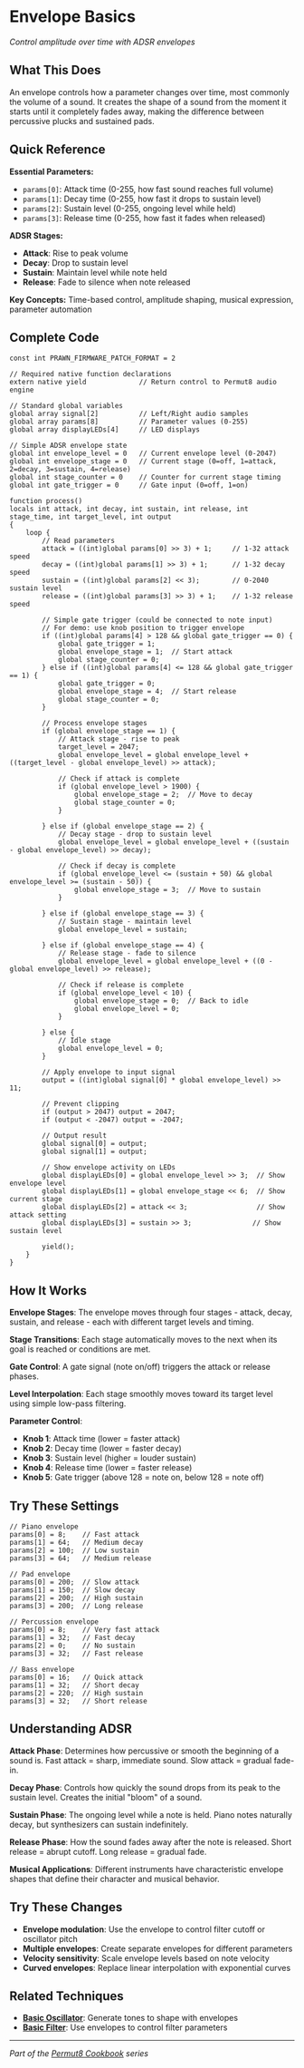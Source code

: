 # Envelope Basics

*Control amplitude over time with ADSR envelopes*

## What This Does

An envelope controls how a parameter changes over time, most commonly the volume of a sound. It creates the shape of a sound from the moment it starts until it completely fades away, making the difference between percussive plucks and sustained pads.

## Quick Reference

**Essential Parameters:**
- `params[0]`: Attack time (0-255, how fast sound reaches full volume)
- `params[1]`: Decay time (0-255, how fast it drops to sustain level)
- `params[2]`: Sustain level (0-255, ongoing level while held)
- `params[3]`: Release time (0-255, how fast it fades when released)

**ADSR Stages:**
- **Attack**: Rise to peak volume
- **Decay**: Drop to sustain level
- **Sustain**: Maintain level while note held
- **Release**: Fade to silence when note released

**Key Concepts:** Time-based control, amplitude shaping, musical expression, parameter automation

## Complete Code

```impala
const int PRAWN_FIRMWARE_PATCH_FORMAT = 2

// Required native function declarations
extern native yield             // Return control to Permut8 audio engine

// Standard global variables
global array signal[2]          // Left/Right audio samples
global array params[8]          // Parameter values (0-255)
global array displayLEDs[4]     // LED displays

// Simple ADSR envelope state
global int envelope_level = 0   // Current envelope level (0-2047)
global int envelope_stage = 0   // Current stage (0=off, 1=attack, 2=decay, 3=sustain, 4=release)
global int stage_counter = 0    // Counter for current stage timing
global int gate_trigger = 0     // Gate input (0=off, 1=on)

function process()
locals int attack, int decay, int sustain, int release, int stage_time, int target_level, int output
{
    loop {
        // Read parameters
        attack = ((int)global params[0] >> 3) + 1;     // 1-32 attack speed
        decay = ((int)global params[1] >> 3) + 1;      // 1-32 decay speed
        sustain = ((int)global params[2] << 3);        // 0-2040 sustain level
        release = ((int)global params[3] >> 3) + 1;    // 1-32 release speed
        
        // Simple gate trigger (could be connected to note input)
        // For demo: use knob position to trigger envelope
        if ((int)global params[4] > 128 && global gate_trigger == 0) {
            global gate_trigger = 1;
            global envelope_stage = 1;  // Start attack
            global stage_counter = 0;
        } else if ((int)global params[4] <= 128 && global gate_trigger == 1) {
            global gate_trigger = 0;
            global envelope_stage = 4;  // Start release
            global stage_counter = 0;
        }
        
        // Process envelope stages
        if (global envelope_stage == 1) {
            // Attack stage - rise to peak
            target_level = 2047;
            global envelope_level = global envelope_level + ((target_level - global envelope_level) >> attack);
            
            // Check if attack is complete
            if (global envelope_level > 1900) {
                global envelope_stage = 2;  // Move to decay
                global stage_counter = 0;
            }
            
        } else if (global envelope_stage == 2) {
            // Decay stage - drop to sustain level
            global envelope_level = global envelope_level + ((sustain - global envelope_level) >> decay);
            
            // Check if decay is complete
            if (global envelope_level <= (sustain + 50) && global envelope_level >= (sustain - 50)) {
                global envelope_stage = 3;  // Move to sustain
            }
            
        } else if (global envelope_stage == 3) {
            // Sustain stage - maintain level
            global envelope_level = sustain;
            
        } else if (global envelope_stage == 4) {
            // Release stage - fade to silence
            global envelope_level = global envelope_level + ((0 - global envelope_level) >> release);
            
            // Check if release is complete
            if (global envelope_level < 10) {
                global envelope_stage = 0;  // Back to idle
                global envelope_level = 0;
            }
            
        } else {
            // Idle stage
            global envelope_level = 0;
        }
        
        // Apply envelope to input signal
        output = ((int)global signal[0] * global envelope_level) >> 11;
        
        // Prevent clipping
        if (output > 2047) output = 2047;
        if (output < -2047) output = -2047;
        
        // Output result
        global signal[0] = output;
        global signal[1] = output;
        
        // Show envelope activity on LEDs
        global displayLEDs[0] = global envelope_level >> 3;  // Show envelope level
        global displayLEDs[1] = global envelope_stage << 6;  // Show current stage
        global displayLEDs[2] = attack << 3;                 // Show attack setting
        global displayLEDs[3] = sustain >> 3;               // Show sustain level
        
        yield();
    }
}
```

## How It Works

**Envelope Stages**: The envelope moves through four stages - attack, decay, sustain, and release - each with different target levels and timing.

**Stage Transitions**: Each stage automatically moves to the next when its goal is reached or conditions are met.

**Gate Control**: A gate signal (note on/off) triggers the attack or release phases.

**Level Interpolation**: Each stage smoothly moves toward its target level using simple low-pass filtering.

**Parameter Control**:
- **Knob 1**: Attack time (lower = faster attack)
- **Knob 2**: Decay time (lower = faster decay)
- **Knob 3**: Sustain level (higher = louder sustain)
- **Knob 4**: Release time (lower = faster release)
- **Knob 5**: Gate trigger (above 128 = note on, below 128 = note off)

## Try These Settings

```impala
// Piano envelope
params[0] = 8;    // Fast attack
params[1] = 64;   // Medium decay
params[2] = 100;  // Low sustain
params[3] = 64;   // Medium release

// Pad envelope
params[0] = 200;  // Slow attack
params[1] = 150;  // Slow decay
params[2] = 200;  // High sustain
params[3] = 200;  // Long release

// Percussion envelope
params[0] = 8;    // Very fast attack
params[1] = 32;   // Fast decay
params[2] = 0;    // No sustain
params[3] = 32;   // Fast release

// Bass envelope
params[0] = 16;   // Quick attack
params[1] = 32;   // Short decay
params[2] = 220;  // High sustain
params[3] = 32;   // Short release
```

## Understanding ADSR

**Attack Phase**: Determines how percussive or smooth the beginning of a sound is. Fast attack = sharp, immediate sound. Slow attack = gradual fade-in.

**Decay Phase**: Controls how quickly the sound drops from its peak to the sustain level. Creates the initial "bloom" of a sound.

**Sustain Phase**: The ongoing level while a note is held. Piano notes naturally decay, but synthesizers can sustain indefinitely.

**Release Phase**: How the sound fades away after the note is released. Short release = abrupt cutoff. Long release = gradual fade.

**Musical Applications**: Different instruments have characteristic envelope shapes that define their character and musical behavior.

## Try These Changes

- **Envelope modulation**: Use the envelope to control filter cutoff or oscillator pitch
- **Multiple envelopes**: Create separate envelopes for different parameters
- **Velocity sensitivity**: Scale envelope levels based on note velocity
- **Curved envelopes**: Replace linear interpolation with exponential curves

## Related Techniques

- **[Basic Oscillator](basic-oscillator.md)**: Generate tones to shape with envelopes
- **[Basic Filter](basic-filter.md)**: Use envelopes to control filter parameters

---
*Part of the [Permut8 Cookbook](../index.md) series*